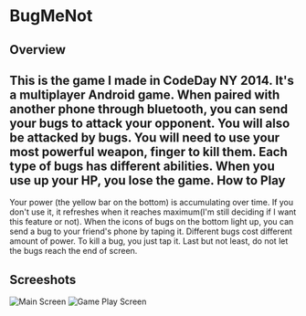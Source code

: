 **BugMeNot**
===================
Overview
-----------
This is the game I made in CodeDay NY 2014. It's a multiplayer Android game. When paired with another phone through bluetooth, you can send your bugs to attack your opponent. You will also be attacked by bugs. You will need to use your most powerful weapon, finger to kill them. Each type of bugs has different abilities. When you use up your HP, you lose the game.
How to Play
--------------
Your power (the yellow bar on the bottom) is accumulating over time. If you don't use it, it refreshes when it reaches maximum(I'm still deciding if I want this feature or not). When the icons of bugs on the bottom light up, you can send a bug to your friend's phone by taping it. Different bugs cost different amount of power. To kill a bug, you just tap it. Last but not least, do not let the bugs reach the end of screen.

Screeshots
-------------
![Main Screen](https://raw.githubusercontent.com/yiochen/BugFight/master/screenshots/Screenshot_2014-11-09-09-56-04_framed.png)
![Game Play Screen](https://raw.githubusercontent.com/yiochen/BugFight/master/screenshots/9d9f1a2d-09c0-4167-aced-c3109e1a49fa.png)



